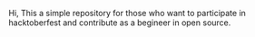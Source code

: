 Hi, This a simple repository for those who want to participate in hacktoberfest and contribute as a begineer in open source.
